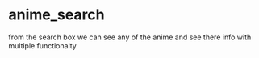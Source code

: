 # anime_search
from the search box we can see any of the anime and see there info with multiple functionalty
